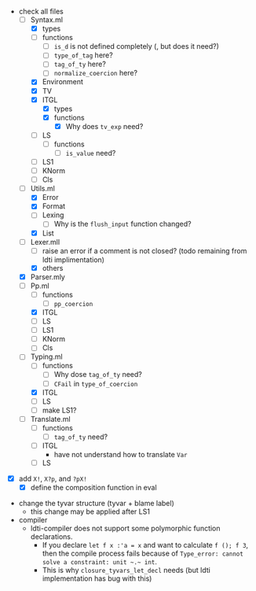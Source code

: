 - check all files
  - [ ] Syntax.ml
    - [x] types
    - [ ] functions
      - [ ] `is_d` is not defined completely (, but does it need?)
      - [ ] `type_of_tag` here?
      - [ ] `tag_of_ty` here?
      - [ ] `normalize_coercion` here?
    - [x] Environment
    - [x] TV
    - [x] ITGL
      - [x] types
      - [x] functions
        - [x] Why does `tv_exp` need?
    - [ ] LS
      - [ ] functions
        - [ ] `is_value` need?
    - [ ] LS1
    - [ ] KNorm
    - [ ] Cls
  - [ ] Utils.ml
    - [x] Error
    - [x] Format
    - [ ] Lexing
	    - [ ] Why is the `flush_input` function changed?
    - [x] List
  - [ ] Lexer.mll
    - [ ] raise an error if a comment is not closed? (todo remaining from ldti implimentation)
    - [x] others
  - [x] Parser.mly
  - [ ] Pp.ml
    - [ ] functions
      - [ ] `pp_coercion`
    - [x] ITGL
    - [ ] LS
    - [ ] LS1
    - [ ] KNorm
    - [ ] Cls
  - [ ] Typing.ml
    - [ ] functions
      - [ ] Why dose `tag_of_ty` need?
      - [ ] `CFail` in `type_of_coercion`
    - [x] ITGL
    - [ ] LS
    - [ ] make LS1?
  - [ ] Translate.ml
    - [ ] functions
      - [ ] `tag_of_ty` need?
    - [ ] ITGL
      - have not understand how to translate `Var`
    - [ ] LS
- [x] add `X!`, `X?p`, and `?pX!` 
  - [x] define the composition function in eval
- change the tyvar structure (tyvar + blame label) 
  - this change may be applied after LS1
- compiler
  - ldti-compiler does not support some polymorphic function declarations.
    - If you declare `let f x :'a = x` and want to calculate `f (); f 3`, then the compile process fails because of `Type_error: cannot solve a constraint: unit ~.~ int`.
    - This is why `closure_tyvars_let_decl` needs (but ldti implementation has bug with this)